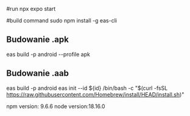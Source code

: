 #run
npx expo start

#build command
sudo npm install -g eas-cli

## Budowanie .apk 
eas build -p android --profile apk

## Budowanie .aab
eas build -p android
eas init --id ${id}
/bin/bash -c "$(curl -fsSL https://raw.githubusercontent.com/Homebrew/install/HEAD/install.sh)"

npm version: 9.6.6
node version:18.16.0